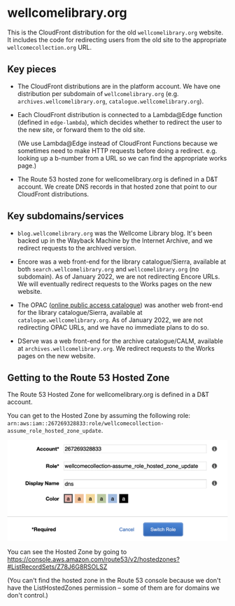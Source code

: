 # wellcomelibrary.org

This is the CloudFront distribution for the old `wellcomelibrary.org` website.
It includes the code for redirecting users from the old site to the appropriate `wellcomecollection.org` URL.

## Key pieces

*   The CloudFront distributions are in the platform account.
    We have one distribution per subdomain of `wellcomelibrary.org` (e.g. `archives.wellcomelibrary.org`, `catalogue.wellcomelibrary.org`).

*   Each CloudFront distribution is connected to a Lambda@Edge function (defined in `edge-lambda`), which decides whether to redirect the user to the new site, or forward them to the old site.

    (We use Lambda@Edge instead of CloudFront Functions because we sometimes need to make HTTP requests before doing a redirect.
    e.g. looking up a b-number from a URL so we can find the appropriate works page.)

*   The Route 53 hosted zone for wellcomelibrary.org is defined in a D&T account.
    We create DNS records in that hosted zone that point to our CloudFront distributions.

## Key subdomains/services

*   `blog.wellcomelibrary.org` was the Wellcome Library blog.
    It's been backed up in the Wayback Machine by the Internet Archive, and we redirect requests to the archived version.

*   Encore was a web front-end for the library catalogue/Sierra, available at both `search.wellcomelibrary.org` and `wellcomelibrary.org` (no subdomain).
    As of January 2022, we are not redirecting Encore URLs.
    We will eventually redirect requests to the Works pages on the new website.

*   The OPAC ([online public access catalogue][opac]) was another web front-end for the library catalogue/Sierra, available at `catalogue.wellcomelibrary.org`.
    As of January 2022, we are not redirecting OPAC URLs, and we have no immediate plans to do so.

*   DServe was a web front-end for the archive catalogue/CALM, available at `archives.wellcomelibrary.org`.
    We redirect requests to the Works pages on the new website.

[opac]: https://en.wikipedia.org/wiki/Online_public_access_catalog

## Getting to the Route 53 Hosted Zone

The Route 53 Hosted Zone for wellcomelibrary.org is defined in a D&T account.

You can get to the Hosted Zone by assuming the following role: `arn:aws:iam::267269328833:role/wellcomecollection-assume_role_hosted_zone_update`.

![Screenshot of the "assume role" screen in the AWS console with the account ID and role filled in.](assume_role.png)

You can see the Hosted Zone by going to <https://console.aws.amazon.com/route53/v2/hostedzones?#ListRecordSets/Z78J6G8RSOLSZ>

(You can't find the hosted zone in the Route 53 console because we don't have the ListHostedZones permission – some of them are for domains we don't control.)

